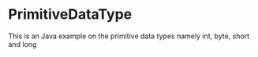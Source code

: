 # PrimitiveDataType
This is an Java example on the primitive data types namely int, byte, short and long
